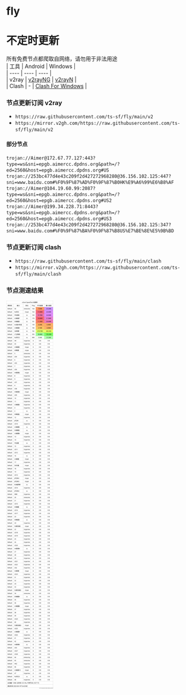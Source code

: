 # fly
# 不定时更新
所有免费节点都爬取自网络，请勿用于非法用途  
|  工具  | Android  | Windows  |  
|  ----  | ----   | ----  |  
| v2ray  | [v2rayNG](https://github.com/2dust/v2rayNG/releases) | [v2rayN](https://github.com/2dust/v2rayN/releases) |  
| Clash  | - | [Clash For Windows](https://github.com/2dust/clashN/releases) | 
  
### 节点更新订阅  v2ray
- `https://raw.githubusercontent.com/ts-sf/fly/main/v2`  
- `https://mirror.v2gh.com/https://raw.githubusercontent.com/ts-sf/fly/main/v2`  

#### 部分节点  
``` 
trojan://Aimer@172.67.77.127:443?type=ws&sni=epgb.aimercc.dpdns.org&path=/?ed=2560&host=epgb.aimercc.dpdns.org#US
trojan://253bc477d4e43c209f2d427272968280@36.156.102.125:447?sni=www.baidu.com#%F0%9F%87%AD%F0%9F%87%B0HK%E9%A6%99%E6%B8%AF
trojan://Aimer@104.19.60.99:2087?type=ws&sni=epgb.aimercc.dpdns.org&path=/?ed=2560&host=epgb.aimercc.dpdns.org#US2
trojan://Aimer@199.34.228.71:8443?type=ws&sni=epgb.aimercc.dpdns.org&path=/?ed=2560&host=epgb.aimercc.dpdns.org#US3
trojan://253bc477d4e43c209f2d427272968280@36.156.102.125:347?sni=www.baidu.com#%F0%9F%87%BA%F0%9F%87%B8US%E7%BE%8E%E5%9B%BD
```
### 节点更新订阅  clash
- `https://raw.githubusercontent.com/ts-sf/fly/main/clash`  
- `https://mirror.v2gh.com/https://raw.githubusercontent.com/ts-sf/fly/main/clash`  

### 节点测速结果
![image](traffic.png)

